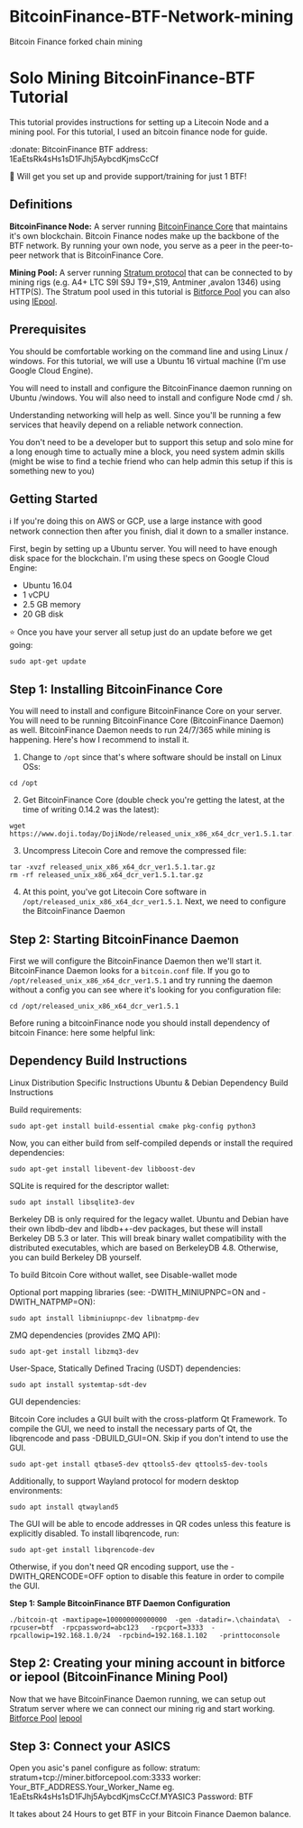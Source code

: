 # BitcoinFinance-BTF-Network-mining
Bitcoin Finance forked chain mining
# Solo Mining BitcoinFinance-BTF Tutorial
This tutorial provides instructions for setting up a Litecoin Node and a mining pool. For this tutorial, I used an bitcoin finance node for guide.

:donate: BitcoinFinance BTF address: 1EaEtsRk4sHs1sD1FJhj5AybcdKjmsCcCf

:electric_plug: Will get you set up and provide support/training for just 1 BTF!



## Definitions
**BitcoinFinance Node:** A server running [BitcoinFinance Core](https://www.doji.today/) that maintains it's own blockchain. Bitcoin Finance nodes make up the backbone of the BTF network. By running your own node, you serve as a peer in the peer-to-peer network that is BitcoinFinance Core.

**Mining Pool:** A server running [Stratum protocol](https://en.bitcoin.it/wiki/Stratum_mining_protocol) that can be connected to by mining rigs (e.g. A4+ LTC S9I S9J T9+,S19, Antminer ,avalon 1346) using HTTP(S). The Stratum pool used in this tutorial is [Bitforce Pool](https://www.bitforcepool.com) you can also using [IEpool](https://www.iepool.com).

## Prerequisites
You should be comfortable working on the command line and using Linux / windows. For this tutorial, we will use a Ubuntu 16 virtual machine (I'm use Google Cloud Engine).

You will need to install and configure the BitcoinFinance daemon running on Ubuntu /windows. You will also need to install and configure Node cmd / sh.

Understanding networking will help as well. Since you'll be running a few services that heavily depend on a reliable network connection.

You don't need to be a developer but to support this setup and solo mine for a long enough time to actually mine a block, you need system admin skills (might be wise to find a techie friend who can help admin this setup if this is something new to you)

## Getting Started

:information_source: If you're doing this on AWS or GCP, use a large instance with good network connection then after you finish, dial it down to a smaller instance.

First, begin by setting up a Ubuntu server. You will need to have enough disk space for the blockchain. I'm using these specs on Google Cloud Engine:

* Ubuntu 16.04
* 1 vCPU
* 2.5 GB memory
* 20 GB disk

:star: Once you have your server all setup just do an update before we get going:
```
sudo apt-get update
```

## Step 1: Installing BitcoinFinance Core
You will need to install and configure BitcoinFinance  Core on your server. You will need to be running BitcoinFinance Core (BitcoinFinance Daemon) as well. BitcoinFinance Daemon needs to run 24/7/365 while mining is happening. Here's how I recommend to install it.

1. Change to `/opt` since that's where software should be install on Linux OSs:
```
cd /opt
```
2. Get BitcoinFinance Core (double check you're getting the latest, at the time of writing 0.14.2 was the latest):
```
wget https://www.doji.today/DojiNode/released_unix_x86_x64_dcr_ver1.5.1.tar.gz
```
3. Uncompress Litecoin Core and remove the compressed file:
```
tar -xvzf released_unix_x86_x64_dcr_ver1.5.1.tar.gz
rm -rf released_unix_x86_x64_dcr_ver1.5.1.tar.gz
```
4. At this point, you've got Litecoin Core software in `/opt/released_unix_x86_x64_dcr_ver1.5.1`. Next, we need to configure the BitcoinFinance Daemon

## Step 2: Starting BitcoinFinance Daemon
First we will configure the BitcoinFinance Daemon then we'll start it. BitcoinFinance Daemon looks for a `bitcoin.conf` file. If you go to `/opt/released_unix_x86_x64_dcr_ver1.5.1` and try running the daemon without a config you can see where it's looking for you configuration file:
```
cd /opt/released_unix_x86_x64_dcr_ver1.5.1

```
Before runing a bitcoinFinance node you should install dependency of bitcoin Finance:
here some helpful link:
## Dependency Build Instructions
Linux Distribution Specific Instructions
Ubuntu & Debian
Dependency Build Instructions

Build requirements:
```
sudo apt-get install build-essential cmake pkg-config python3
```
Now, you can either build from self-compiled depends or install the required dependencies:
```
sudo apt-get install libevent-dev libboost-dev
```
SQLite is required for the descriptor wallet:
```
sudo apt install libsqlite3-dev
```
Berkeley DB is only required for the legacy wallet. Ubuntu and Debian have their own libdb-dev and libdb++-dev packages, but these will install Berkeley DB 5.3 or later. This will break binary wallet compatibility with the distributed executables, which are based on BerkeleyDB 4.8. Otherwise, you can build Berkeley DB yourself.

To build Bitcoin Core without wallet, see Disable-wallet mode

Optional port mapping libraries (see: -DWITH_MINIUPNPC=ON and -DWITH_NATPMP=ON):
```
sudo apt install libminiupnpc-dev libnatpmp-dev
```
ZMQ dependencies (provides ZMQ API):
```
sudo apt-get install libzmq3-dev
```
User-Space, Statically Defined Tracing (USDT) dependencies:
```
sudo apt install systemtap-sdt-dev
```
GUI dependencies:

Bitcoin Core includes a GUI built with the cross-platform Qt Framework. To compile the GUI, we need to install the necessary parts of Qt, the libqrencode and pass -DBUILD_GUI=ON. Skip if you don't intend to use the GUI.
```
sudo apt-get install qtbase5-dev qttools5-dev qttools5-dev-tools
```
Additionally, to support Wayland protocol for modern desktop environments:
```
sudo apt install qtwayland5
```
The GUI will be able to encode addresses in QR codes unless this feature is explicitly disabled. To install libqrencode, run:
```
sudo apt-get install libqrencode-dev
```
Otherwise, if you don't need QR encoding support, use the -DWITH_QRENCODE=OFF option to disable this feature in order to compile the GUI.



**Step 1: Sample BitcoinFinance BTF Daemon Configuration**
```
./bitcoin-qt -maxtipage=100000000000000  -gen -datadir=.\chaindata\  -rpcuser=btf  -rpcpassword=abc123   -rpcport=3333  -rpcallowip=192.168.1.0/24  -rpcbind=192.168.1.102   -printtoconsole

```

## Step 2: Creating your mining account in bitforce or iepool (BitcoinFinance Mining Pool)
Now that we have BitcoinFinance Daemon running, we can setup out Stratum server where we can connect our mining rig and start working.
 [Bitforce Pool](https://www.bitforcepool.com)
 [Iepool ](https://www.iepool.com)



## Step 3: Connect your ASICS
Open you asic's panel
configure as follow:
stratum:    stratum+tcp://miner.bitforcepool.com:3333
worker:     Your_BTF_ADDRESS.Your_Worker_Name       eg.  1EaEtsRk4sHs1sD1FJhj5AybcdKjmsCcCf.MYASIC3
Password:  BTF

It takes about 24 Hours to get BTF in your Bitcoin Finance Daemon balance.




